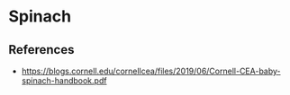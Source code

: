 # Spinach

## References

* https://blogs.cornell.edu/cornellcea/files/2019/06/Cornell-CEA-baby-spinach-handbook.pdf
